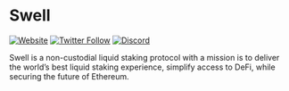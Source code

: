 # Swell

[![Website](https://img.shields.io/website?url=http%3A%2F%2Fswellnetwork.io)](https://www.swellnetwork.io)
[![Twitter Follow](https://img.shields.io/twitter/follow/swellnetworkio?style=social)](https://twitter.com/swellnetworkio)
[![Discord](https://img.shields.io/discord/907097149521678357?label=Discord&logo=discord&style=social)](https://discord.gg/swellnetworkdao)

Swell is a non-custodial liquid staking protocol with a mission is to deliver the world’s best liquid staking experience, simplify access to DeFi, while securing the future of Ethereum.

